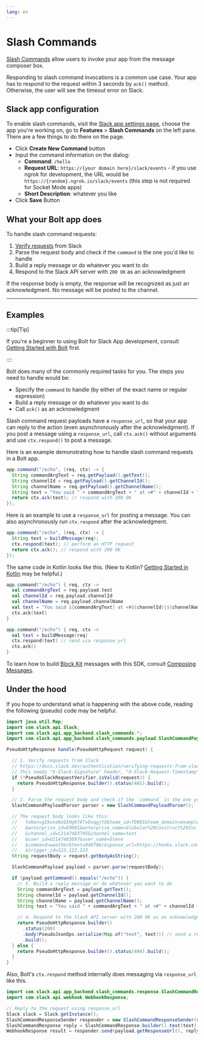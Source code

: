 ```yaml
---
lang: en
---
```


# Slash Commands

[Slash Commands](https://docs.slack.dev/interactivity/implementing-slash-commands) allow users to invoke your app from the message composer box.

Responding to slash command invocations is a common use case. Your app has to respond to the request within 3 seconds by `ack()` method. Otherwise, the user will see the timeout error on Slack.

## Slack app configuration

To enable slash commands, visit the [Slack app settings page](http://api.slack.com/apps), choose the app you're working on, go to **Features** > **Slash Commands** on the left pane. There are a few things to do there on the page.

* Click **Create New Command** button
* Input the command information on the dialog:
  * **Command**: `/hello`
  * **Request URL**: `https://{your domain here}/slack/events` - if you use ngrok for development, the URL would be `https://{random}.ngrok.io/slack/events` (this step is not required for Socket Mode apps)
  * **Short Description**: whatever you like
* Click **Save** Button

## What your Bolt app does

To handle slash command requests:

1. [Verify requests](https://docs.slack.dev/authentication/verifying-requests-from-slack) from Slack
1. Parse the request body and check if the `command` is the one you'd like to handle
1. Build a reply message or do whatever you want to do
1. Respond to the Slack API server with `200 OK` as an acknowledgment

If the response body is empty, the response will be recognized as just an acknowledgment. No message will be posted to the channel.

---
## Examples

:::tip[Tip]

If you're a beginner to using Bolt for Slack App development, consult [Getting Started with Bolt](/guides/getting-started-with-bolt) first.

::::

Bolt does many of the commonly required tasks for you. The steps you need to handle would be:

* Specify the `command` to handle (by either of the exact name or regular expression)
* Build a reply message or do whatever you want to do
* Call `ack()` as an acknowledgment

Slash command request payloads have a `response_url`, so that your app can reply to the action (even asynchronously after the acknowledgment). If you post a message using a `response_url`, call `ctx.ack()` without arguments and use `ctx.respond()` to post a message.

Here is an example demonstrating how to handle slash command requests in a Bolt app.

```java
app.command("/echo", (req, ctx) -> {
  String commandArgText = req.getPayload().getText();
  String channelId = req.getPayload().getChannelId();
  String channelName = req.getPayload().getChannelName();
  String text = "You said " + commandArgText + " at <#" + channelId + "|" + channelName + ">";
  return ctx.ack(text); // respond with 200 OK
});
```

Here is an example to use a `response_url` for posting a message. You can also asynchronously run `ctx.respond` after the acknowledgment.

```java
app.command("/echo", (req, ctx) -> {
  String text = buildMessage(req);
  ctx.respond(text); // perform an HTTP request
  return ctx.ack(); // respond with 200 OK
});
```

The same code in Kotlin looks like this. (New to Kotlin? [Getting Started in Kotlin](/guides/getting-started-with-bolt#getting-started-in-kotlin) may be helpful.)

```kotlin
app.command("/echo") { req, ctx ->
  val commandArgText = req.payload.text
  val channelId = req.payload.channelId
  val channelName = req.payload.channelName
  val text = "You said ${commandArgText} at <#${channelId}|${channelName}>"
  ctx.ack(text)
}

app.command("/echo") { req, ctx ->
  val text = buildMessage(req)
  ctx.respond(text) // send via response_url
  ctx.ack()
}
```

To learn how to build [Block Kit](https://docs.slack.dev/block-kit/) messages with this SDK, consult [Composing Messages](/guides/composing-messages).

## Under the hood

If you hope to understand what is happening with the above code, reading the following (pseudo) code may be helpful.

```java
import java.util.Map;
import com.slack.api.Slack;
import com.slack.api.app_backend.slash_commands.*;
import com.slack.api.app_backend.slash_commands.payload.SlashCommandPayload;

PseudoHttpResponse handle(PseudoHttpRequest request) {

  // 1. Verify requests from Slack
  // https://docs.slack.dev/authentication/verifying-requests-from-slack
  // This needs "X-Slack-Signature" header, "X-Slack-Request-Timestamp" header, and raw request body
  if (!PseudoSlackRequestVerifier.isValid(request)) {
    return PseudoHttpResponse.builder().status(401).build();
  }

  // 2. Parse the request body and check if the `command` is the one you'd like to handle
  SlashCommandPayloadParser parser = new SlashCommandPayloadParser();

  // The request body looks like this:
  //   token=gIkuvaNzQIHg97ATvDxqgjtO&team_id=T0001&team_domain=example
  //   &enterprise_id=E0001&enterprise_name=Globular%20Construct%20Inc
  //   &channel_id=C2147483705&channel_name=test
  //   &user_id=U2147483697&user_name=Steve
  //   &command=weather&text=94070&response_url=https://hooks.slack.com/commands/1234/5678
  //   &trigger_id=123.123.123
  String requestBody = request.getBodyAsString();

  SlashCommandPayload payload = parser.parse(requestBody);

  if (payload.getCommand().equals("/echo")) {
    // 3. Build a reply message or do whatever you want to do
    String commandArgText = payload.getText();
    String channelId = payload.getChannelId();
    String channelName = payload.getChannelName();
    String text = "You said " + commandArgText + " at <#" + channelId + "|" + channelName + ">";

    // 4. Respond to the Slack API server with 200 OK as an acknowledgment
    return PseudoHttpResponse.builder()
      .status(200)
      .body(PseudoJsonOps.serialize(Map.of("text", text))) // send a reply in the response
      .build();
  } else {
    return PseudoHttpResponse.builder().status(404).build();
  }
}
```

Also, Bolt's `ctx.respond` method internally does messaging via `response_url` like this.

```java
import com.slack.api.app_backend.slash_commands.response.SlashCommandResponse;
import com.slack.api.webhook.WebhookResponse;

// Reply to the request using response_url
Slack slack = Slack.getInstance();
SlashCommandResponseSender responder = new SlashCommandResponseSender(slack);
SlashCommandResponse reply = SlashCommandResponse.builder().text(text).build();
WebhookResponse result = responder.send(payload.getResponseUrl(), reply);
```

